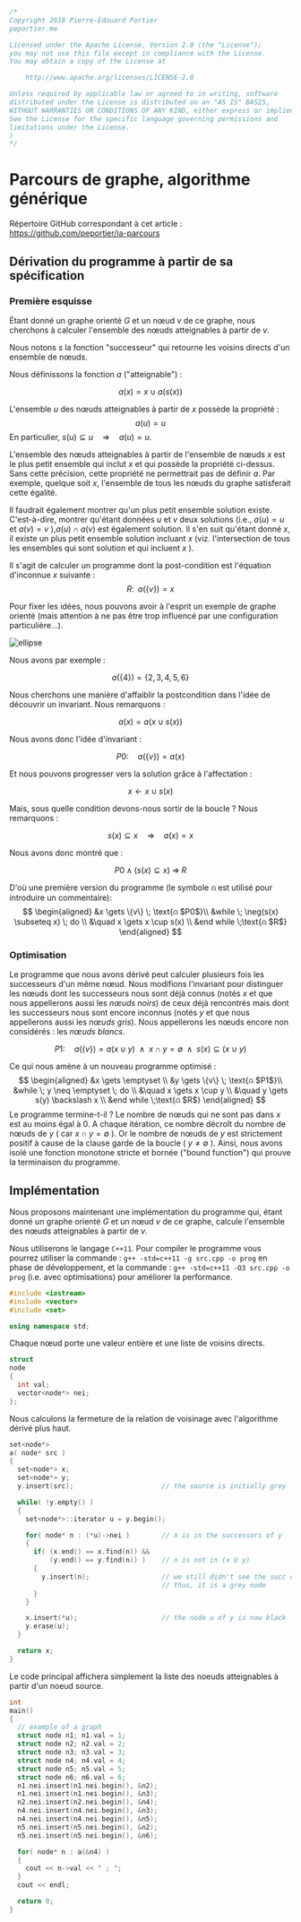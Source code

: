 ```c++
/*
Copyright 2018 Pierre-Edouard Portier
peportier.me

Licensed under the Apache License, Version 2.0 (the "License");
you may not use this file except in compliance with the License.
You may obtain a copy of the License at

    http://www.apache.org/licenses/LICENSE-2.0

Unless required by applicable law or agreed to in writing, software
distributed under the License is distributed on an "AS IS" BASIS,
WITHOUT WARRANTIES OR CONDITIONS OF ANY KIND, either express or implied.
See the License for the specific language governing permissions and
limitations under the License.
)
*/

```
# Parcours de graphe, algorithme générique

Répertoire GitHub correspondant à cet article : https://github.com/peportier/ia-parcours

## Dérivation du programme à partir de sa spécification
### Première esquisse
Étant donné un graphe orienté $G$ et un nœud $v$ de ce graphe, nous cherchons à calculer l'ensemble des nœuds atteignables à partir de $v$.

Nous notons $s$ la fonction "successeur" qui retourne les voisins directs d'un
ensemble de nœuds.

Nous définissons la fonction $a$ ("atteignable") :

$$a(x) = x \cup a(s(x))$$

L'ensemble $u$ des nœuds atteignables à partir de $x$ possède la propriété :
$$a(u) = u$$
En particulier, $s(u) \subseteq u  \quad \Rightarrow \quad a(u) = u$.

L'ensemble des nœuds atteignables à partir de l'ensemble de nœuds $x$ est le plus petit ensemble qui inclut $x$ et qui possède la propriété ci-dessus. Sans cette précision, cette propriété ne permettrait pas de définir $a$. Par exemple, quelque soit $x$, l'ensemble de tous les nœuds du graphe satisferait cette égalité.

Il faudrait également montrer qu'un plus petit ensemble solution existe. C'est-à-dire, montrer qu'étant données $u$ et $v$ deux solutions (i.e., $a(u)=u$ et $a(v)=v$ ),$a(u) \cap a(v)$ est également solution. Il s'en suit qu'étant donné $x$, il existe un plus petit ensemble solution incluant $x$ (viz. l'intersection de tous les ensembles qui sont solution et qui incluent $x$ ).

Il s'agit de calculer un programme dont la post-condition est l'équation
d'inconnue $x$ suivante :
$$R: \;\; a(\{v\}) = x$$

Pour fixer les idées, nous pouvons avoir à l'esprit un exemple de graphe orienté (mais attention à ne pas être trop influencé par une configuration particulière...).

![ellipse](media/atteignable.png)

Nous avons par exemple :

$$a(\{4\}) = \{2,3,4,5,6\}$$

Nous cherchons une manière d'affaiblir la postcondition dans l'idée de découvrir un invariant.
Nous remarquons :

$$a(x) = a(x \cup s(x))$$

Nous avons donc l'idée d'invariant :

$$P0 : \quad a(\{v\}) = a(x)$$

Et nous pouvons progresser vers la solution grâce à l'affectation :

$$x \gets x \cup s(x)$$

Mais, sous quelle condition devons-nous sortir de la boucle ?
Nous remarquons :

$$s(x) \subseteq x \quad \Rightarrow \quad a(x) = x$$

Nous avons donc montré que :

$$P0 \; \wedge \; (s(x) \subseteq x) \; \Rightarrow \; R$$

D'où une première version du programme (le symbole ⍝ est utilisé pour introduire un commentaire):
$$
\begin{aligned}
&x \gets \{v\} \; \text{⍝ $P0$}\\
&while \; \neg(s(x) \subseteq x) \; do \\
&\quad x \gets x \cup s(x) \\
&end while \;\text{⍝ $R$}
\end{aligned}
$$

### Optimisation

Le programme que nous avons dérivé peut calculer plusieurs fois les successeurs d'un même nœud. Nous modifions l'invariant pour distinguer les nœuds dont les successeurs nous sont déjà connus (notés $x$ et que nous appellerons aussi les *nœuds noirs*) de ceux déjà rencontrés mais dont les successeurs nous sont encore inconnus (notés $y$ et que nous appellerons aussi les *nœuds gris*). Nous appellerons les nœuds encore non considérés : les *nœuds blancs*.

$$P1 : \quad a(\{v\}) = a(x \cup y) \;\; \wedge \;\; x \cap y = \emptyset \;\; \wedge \;\; s(x) \subseteq (x \cup y)$$

Ce qui nous amène à un nouveau programme optimisé :
$$
\begin{aligned}
&x \gets \emptyset \\
&y \gets \{v\} \; \text{⍝ $P1$}\\
&while \; y \neq \emptyset \; do \\
&\quad x \gets x \cup y \\
&\quad y \gets s(y) \backslash x \\
&end while \;\text{⍝ $R$}
\end{aligned}
$$
Le programme termine-t-il ? Le nombre de nœuds qui ne sont pas dans $x$ est au moins égal à $0$. A chaque itération, ce nombre décroît du nombre de nœuds de $y$ ( car $x \cap y = \emptyset$ ). Or le nombre de nœuds de $y$ est strictement positif à cause de la clause garde de la boucle ( $y \neq \emptyset$ ). Ainsi, nous avons isolé une fonction monotone stricte et bornée ("bound function") qui prouve la terminaison du programme.

## Implémentation

Nous proposons maintenant une implémentation du programme qui, étant donné un graphe orienté $G$ et un nœud $v$ de ce graphe, calcule l'ensemble des nœuds atteignables à partir de $v$.

Nous utiliserons le langage `C++11`. Pour compiler le programme vous pourrez utiliser la commande : `g++ -std=c++11 -g src.cpp -o prog` en phase de développement, et la commande : `g++ -std=c++11 -O3 src.cpp -o prog` (i.e. avec optimisations) pour améliorer la performance.

```c++
#include <iostream>
#include <vector>
#include <set>

using namespace std;

```

Chaque nœud porte une valeur entière et une liste de voisins directs.

```c++
struct
node
{
  int val;
  vector<node*> nei;
};

```

Nous calculons la fermeture de la relation de voisinage avec l'algorithme dérivé plus haut.

```c++
set<node*>
a( node* src )
{
  set<node*> x;
  set<node*> y;
  y.insert(src);                      // the source is initially grey

  while( !y.empty() )
  {
    set<node*>::iterator u = y.begin();

    for( node* n : (*u)->nei )        // n is in the successors of y
    {
      if( (x.end() == x.find(n)) &&
          (y.end() == y.find(n)) )    // n is not in (x U y)
      {
        y.insert(n);                  // we still didn't see the succ of n
                                      // thus, it is a grey node
      }
    }

    x.insert(*u);                     // the node u of y is now black
    y.erase(u);
  }

  return x;
}

```

Le code principal affichera simplement la liste des noeuds atteignables à partir
d'un noeud source.

```c++
int
main()
{
  // example of a graph
  struct node n1; n1.val = 1;
  struct node n2; n2.val = 2;
  struct node n3; n3.val = 3;
  struct node n4; n4.val = 4;
  struct node n5; n5.val = 5;
  struct node n6; n6.val = 6;
  n1.nei.insert(n1.nei.begin(), &n2);
  n1.nei.insert(n1.nei.begin(), &n3);
  n2.nei.insert(n2.nei.begin(), &n4);
  n4.nei.insert(n4.nei.begin(), &n3);
  n4.nei.insert(n4.nei.begin(), &n5);
  n5.nei.insert(n5.nei.begin(), &n2);
  n5.nei.insert(n5.nei.begin(), &n6);

  for( node* n : a(&n4) )
  {
    cout << n->val << " ; ";
  }
  cout << endl;

  return 0;
}
```

